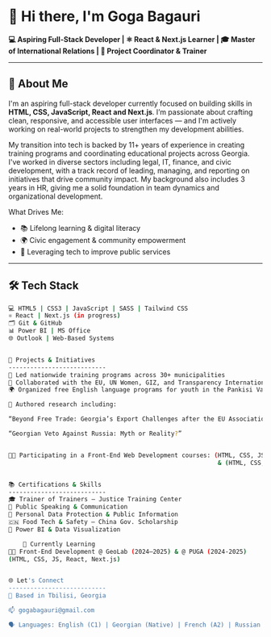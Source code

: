 # 👋 Hi there, I'm Goga Bagauri

**💻 Aspiring Full-Stack Developer | ⚛️ React & Next.js Learner | 🎓 Master of International Relations | 💼 Project Coordinator & Trainer**

---

## 🧠 About Me

I'm an aspiring full-stack developer currently focused on building skills in **HTML, CSS, JavaScript, React and Next.js**. I’m passionate about crafting clean, responsive, and accessible user interfaces — and I'm actively working on real-world projects to strengthen my development abilities.

My transition into tech is backed by 11+ years of experience in creating training programs and coordinating educational projects across Georgia. I've worked in diverse sectors including legal, IT, finance, and civic development, with a track record of leading, managing, and reporting on initiatives that drive community impact. My background also includes 3 years in HR, giving me a solid foundation in team dynamics and organizational development.

What Drives Me:
- 📚 Lifelong learning & digital literacy
- 🌍 Civic engagement & community empowerment
- 🧩 Leveraging tech to improve public services

---

## 🛠️ Tech Stack

```bash
💻 HTML5 | CSS3 | JavaScript | SASS | Tailwind CSS
⚛️ React | Next.js (in progress)
🗂️ Git & GitHub
📊 Power BI | MS Office
🌐 Outlook | Web-Based Systems


🚀 Projects & Initiatives
---------------------------
🏫 Led nationwide training programs across 30+ municipalities
🤝 Collaborated with the EU, UN Women, GIZ, and Transparency International
🌍 Organized free English language programs for youth in the Pankisi Valley to support integration and equal opportunity

📝 Authored research including:

“Beyond Free Trade: Georgia’s Export Challenges after the EU Association Agreement”

“Georgian Veto Against Russia: Myth or Reality?”


🧑‍💻 Participating in a Front-End Web Development courses: (HTML, CSS, JS/React, Next.js) @ GeoLab (2024–2025)
                                                          & (HTML, CSS, JS/React, Next.js) @ PUGA (2024-2025)


📚 Certifications & Skills
---------------------------
🎓 Trainer of Trainers – Justice Training Center
💬 Public Speaking & Communication
🔐 Personal Data Protection & Public Information
🇨🇳 Food Tech & Safety – China Gov. Scholarship
🧮 Power BI & Data Visualization

    🌱 Currently Learning
🧑‍💻 Front-End Development @ GeoLab (2024–2025) & @ PUGA (2024-2025)
(HTML, CSS, JS, React, Next.js)


🌐 Let's Connect
---------------------------
📍 Based in Tbilisi, Georgia

📫 gogabagauri@gmail.com

🗣️ Languages: English (C1) | Georgian (Native) | French (A2) | Russian (Basic)
